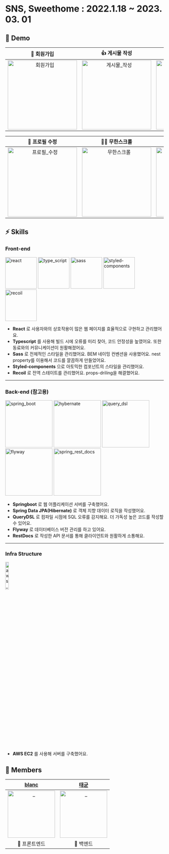 # SNS, Sweethome : 2022.1.18 ~ 2023. 03. 01

## 🚀 Demo

|                                                                 💖 회원가입                                                                  |                                                                 👍 게시물 작성                                                                  |                                                                 🌟 유저 페이지                                                                  |                                                                 🍓 댓글 작성                                                                  |
| :------------------------------------------------------------------------------------------------------------------------------------------: | :---------------------------------------------------------------------------------------------------------------------------------------------: | :---------------------------------------------------------------------------------------------------------------------------------------------: | :-------------------------------------------------------------------------------------------------------------------------------------------: |
| <img src="https://user-images.githubusercontent.com/79697414/222046919-b80d3f3d-1038-427c-acbb-1e44ca402aac.gif" alt="회원가입" width=220px> | <img src="https://user-images.githubusercontent.com/79697414/222048759-a6d91c8d-f111-49cd-94b1-3e8ab23ae124.gif" alt="게시물_작성" width=220px> | <img src="https://user-images.githubusercontent.com/79697414/222049707-b717559c-2ada-414c-9714-d4b236c7d7ec.gif" alt="유저_페이지" width=220px> | <img src="https://user-images.githubusercontent.com/79697414/222051675-c86221e3-45b8-48c2-b304-0042d05321da.gif" alt="댓글_작성" width=220px> |

|                                                                 🧐 프로필 수정                                                                  |                                                                 👩‍💻 무한스크롤                                                                  |                                                                 🧑‍💻 좋아요                                                                  |                                                                 🔎 팔로우 요청                                                                  |
| :---------------------------------------------------------------------------------------------------------------------------------------------: | :--------------------------------------------------------------------------------------------------------------------------------------------: | :----------------------------------------------------------------------------------------------------------------------------------------: | :---------------------------------------------------------------------------------------------------------------------------------------------: |
| <img src="https://user-images.githubusercontent.com/79697414/222052299-9825202e-5a59-4cd6-9e86-c2c00e7c96a8.gif" alt="프로필_수정" width=220px> | <img src="https://user-images.githubusercontent.com/79697414/222056148-dae7090a-5393-4e55-a385-a5ffbdb87cdb.gif" alt="무한스크롤" width=220px> | <img src="https://user-images.githubusercontent.com/79697414/222056924-6a011743-24ec-4424-8343-88a6bff39823.gif" alt="좋아요" width=220px> | <img src="https://user-images.githubusercontent.com/79697414/222060237-5c5d93fd-d410-4305-82da-df029c85b19c.gif" alt="팔로우_요청" width=220px> |

## ⚡️ Skills

### Front-end

<p>
  <img src="https://user-images.githubusercontent.com/52682603/138834243-fb74d81e-e90d-4c6a-8793-05df588f59ab.png" alt="react" width=100px>
  <img src="https://user-images.githubusercontent.com/52682603/138834262-a7af2293-e398-416d-8dd3-ff5fab8cb80d.png" alt="type_script" width=100px>
  <img src="https://user-images.githubusercontent.com/79697414/222064723-894fc2e3-4d22-46e7-a787-e595d8332a2b.png" alt="sass" width=100px>
  <img src="https://user-images.githubusercontent.com/79697414/222065199-660f1706-d1e7-42a0-973f-e08586ce0ae6.png" alt="styled-components" width=100px>
  <img src="https://user-images.githubusercontent.com/79697414/222065774-73a41838-bf3f-4ae5-a270-e10cba460bbf.png" alt="recoil" width=100px height=100px>

</p>

- **React** 로 사용자와의 상호작용이 많은 웹 페이지를 효율적으로 구현하고 관리했어요.
- **Typescript** 를 사용해 빌드 시에 오류를 미리 찾아, 코드 안정성을 높였어요. 또한 동료와의 커뮤니케이션이 원활해졌어요.
- **Sass** 로 전체적인 스타일을 관리했어요. BEM 네이밍 컨벤션을 사용했어요. nest property를 이용해서 코드를 깔끔하게 만들었어요.
- **Styled-components** 으로 아토믹한 컴포넌트의 스타일을 관리했어요.
- **Recoil** 로 전역 스테이트를 관리했어요. props-driling을 해결했어요.

---

### Back-end (참고용)

<p>
  <img src="https://user-images.githubusercontent.com/52682603/138834253-9bcd8b12-241f-41b2-85c4-d723a16bdb58.png" alt="spring_boot" width=150px>
  <img src="https://user-images.githubusercontent.com/52682603/138834267-c86e4b93-d826-4fd4-bcc8-1294f615a82d.png" alt="hybernate" width=150px>
  <img src="https://user-images.githubusercontent.com/52682603/138834280-73acd37b-97ef-4136-b58e-6138eb4fcc46.png" alt="query_dsl" width=150px>
  <img src="https://user-images.githubusercontent.com/52682603/138834265-5e9d309b-6b78-4c5e-adf3-981f705b7042.png" alt="flyway" width=150px>
  <img src="https://user-images.githubusercontent.com/52682603/138834240-a4d7218f-db96-4c51-83f5-9b80f6d38758.png" alt="spring_rest_docs" width=150px>
</p>

- **Springboot** 로 웹 어플리케이션 서버를 구축했어요.
- **Spring Data JPA(Hibernate)** 로 객체 지향 데이터 로직을 작성했어요.
- **QueryDSL** 로 컴파일 시점에 SQL 오류를 감지해요. 더 가독성 높은 코드를 작성할 수 있어요.
- **Flyway** 로 데이터베이스 버전 관리를 하고 있어요.
- **RestDocs** 로 작성한 API 문서를 통해 클라이언트와 원활하게 소통해요.

---

### Infra Structure

<p>
  <img src="https://user-images.githubusercontent.com/52682603/138834271-9004826c-7b4e-418a-95ea-57d1c05f6e8a.png" alt="aws_ec2" width=15%>
</p>

- **AWS EC2** 를 사용해 서버를 구축했어요.

## 🌈 Members

|                                                   [blanc](https://github.com/1yoouoo)                                                   |  [태균](https://github.com/???)   |
| :-------------------------------------------------------------------------------------------------------------------------------------: | :-------------------------------: |
| <img src="https://user-images.githubusercontent.com/79697414/222067658-76834aa2-504f-484b-8cd9-4a5ac74dfe38.jpeg" width=150px alt="_"/> | <img src="" width=150px alt="_"/> |
|                                                              🍷 프론트엔드                                                              |             🍶 백엔드             |
